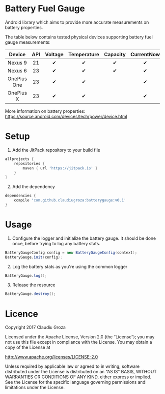 Battery Fuel Gauge
====================

Android library which aims to provide more accurate measurements on battery properties.  

The table below contains tested physical devices supporting battery fuel gauge measurements:

| Device                  | API | Voltage | Temperature | Capacity | CurrentNow  | CurrentAverage | ChargeCounter | EnergyCounter |
|:-----------------------:|:---:|:-------:|:-----------:|:--------:|:-----------:|:--------------:|:-------------:|:-------------:|
| Nexus 9                 | 21  | ✔       | ✔           | ✔        | ✔            | ✔             | ✔             | ✔             |
| Nexus 6                 | 23  | ✔       | ✔           | ✔        | ✔            | ✔             | ✔             |               |
| OnePlus One             | 23  | ✔       | ✔           |          | ✔            |               |               |               |
| OnePlus X               | 23  | ✔       | ✔           |          | ✔            |               |               |               |

More information on battery properties:  
https://source.android.com/devices/tech/power/device.html 

Setup
====================

1. Add the JitPack repository to your build file
```Groovy
allprojects {
	repositories {
		maven { url 'https://jitpack.io' }
	}
}
```

2. Add the dependency
```Groovy
dependencies {
    compile 'com.github.claudiugroza:batterygauge:v0.1'
}
```

Usage
====================

1. Configure the logger and initialize the battery gauge. It should be done once, before trying to log any battery stats.
```Java
BatteryGaugeConfig config = new BatteryGaugeConfig(context);
BatteryGauge.init(config);
```

2. Log the battery stats as you're using the common logger
```Java
BatteryGauge.log();
```

3. Release the resource
```Java
BatteryGauge.destroy();
```

Licence
====================

Copyright 2017 Claudiu Groza  

Licensed under the Apache License, Version 2.0 (the “License”); you may not use this file except in compliance with the License. You may obtain a copy of the License at

http://www.apache.org/licenses/LICENSE-2.0  

Unless required by applicable law or agreed to in writing, software distributed under the License is distributed on an “AS IS” BASIS, WITHOUT WARRANTIES OR CONDITIONS OF ANY KIND, either express or implied. See the License for the specific language governing permissions and limitations under the License.
